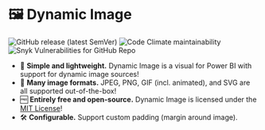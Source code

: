 # 🖼 Dynamic Image

![GitHub release (latest SemVer)](https://img.shields.io/github/v/release/lukecarr/pbi-dynamic-image)
![Code Climate maintainability](https://img.shields.io/codeclimate/maintainability/lukecarr/pbi-dynamic-image)
![Snyk Vulnerabilities for GitHub Repo](https://img.shields.io/snyk/vulnerabilities/github/lukecarr/pbi-dynamic-image)

* 💪 **Simple and lightweight.** Dynamic Image is a visual for Power BI with support for dynamic image sources!
* 📸 **Many image formats.** JPEG, PNG, GIF (incl. animated), and SVG are all supported out-of-the-box!
* 🆓 **Entirely free and open-source.** Dynamic Image is licensed under the [MIT License](LICENSE)!
* 🛠 **Configurable.** Support custom padding (margin around image).
